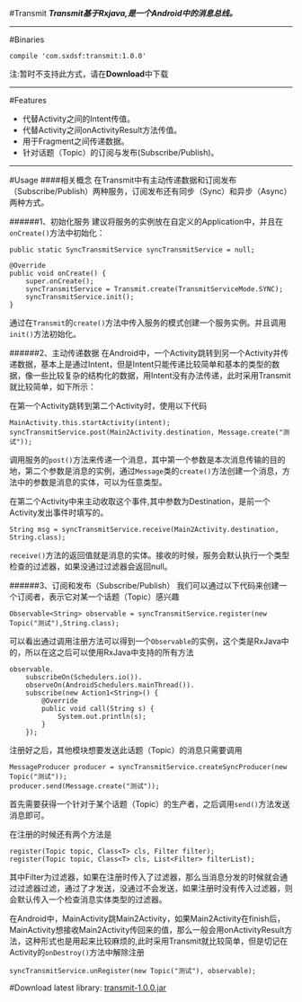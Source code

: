 #Transmit
***Transmit基于Rxjava,是一个Android中的消息总线。***
_ _ _

#Binaries
```
compile 'com.sxdsf:transmit:1.0.0'

```
注:暂时不支持此方式，请在**Download**中下载
_ _ _

#Features
- 代替Activity之间的Intent传值。
- 代替Activity之间onActivityResult方法传值。
- 用于Fragment之间传递数据。
- 针对话题（Topic）的订阅与发布(Subscribe/Publish)。
_ _ _

#Usage
####相关概念
在Transmit中有主动传递数据和订阅发布（Subscribe/Publish）两种服务，订阅发布还有同步（Sync）和异步（Async）两种方式。

######1、初始化服务
建议将服务的实例放在自定义的Application中，并且在`onCreate()`方法中初始化：
```
public static SyncTransmitService syncTransmitService = null;

@Override
public void onCreate() {
    super.onCreate();
    syncTransmitService = Transmit.create(TransmitServiceMode.SYNC);
    syncTransmitService.init();
}
```
通过在`Transmit`的`create()`方法中传入服务的模式创建一个服务实例。并且调用`init()`方法初始化。

######2、主动传递数据
在Android中，一个Activity跳转到另一个Activity并传递数据，基本上是通过Intent，但是Intent只能传递比较简单和基本的类型的数据，像一些比较复杂的结构化的数据，用Intent没有办法传递，此时采用Transmit就比较简单，如下所示：

在第一个Activity跳转到第二个Activity时，使用以下代码
```
MainActivity.this.startActivity(intent);
syncTransmitService.post(Main2Activity.destination, Message.create("测试"));
```
调用服务的`post()`方法来传递一个消息，其中第一个参数是本次消息传输的目的地，第二个参数是消息的实例，通过`Message`类的`create()`方法创建一个消息，方法中的参数是消息的实体，可以为任意类型。

在第二个Activity中来主动收取这个事件,其中参数为Destination，是前一个Activity发出事件时填写的。
```
String msg = syncTransmitService.receive(Main2Activity.destination, String.class);
```
`receive()`方法的返回值就是消息的实体。接收的时候，服务会默认执行一个类型检查的过滤器，如果没通过过滤器会返回null。

######3、订阅和发布（Subscribe/Publish）
我们可以通过以下代码来创建一个订阅者，表示它对某一个话题（Topic）感兴趣
```
Observable<String> observable = syncTransmitService.register(new Topic("测试"),String.class);
```
可以看出通过调用注册方法可以得到一个`Observable`的实例，这个类是RxJava中的，所以在这之后可以使用RxJava中支持的所有方法
```
observable.
	subscribeOn(Schedulers.io()).
    observeOn(AndroidSchedulers.mainThread()).
    subscribe(new Action1<String>() {
    	@Override
    	public void call(String s) {
    		System.out.println(s);
    	}
    });
```
注册好之后，其他模块想要发送此话题（Topic）的消息只需要调用
```
MessageProducer producer = syncTransmitService.createSyncProducer(new Topic("测试"));
producer.send(Message.create("测试"));
```
首先需要获得一个针对于某个话题（Topic）的生产者，之后调用`send()`方法发送消息即可。

在注册的时候还有两个方法是
```
register(Topic topic, Class<T> cls, Filter filter);
register(Topic topic, Class<T> cls, List<Filter> filterList);
```
其中Filter为过滤器，如果在注册时传入了过滤器，那么当消息分发的时候就会通过过滤器过滤，通过了才发送，没通过不会发送，如果注册时没有传入过滤器，则会默认传入一个检查消息实体类型的过滤器。

在Android中，MainActivity跳Main2Activity，如果Main2Activity在finish后，MainActivity想接收Main2Activity传回来的值，那么一般会用onActivityResult方法，这种形式也是用起来比较麻烦的,此时采用Transmit就比较简单，但是切记在Activity的`onDestroy()`方法中解除注册
```
syncTransmitService.unRegister(new Topic("测试"), observable);
```

#Download
latest library: [transmit-1.0.0.jar](https://github.com/SxdsF/Transmit/blob/master/library/transmit-1.0.0.jar)
